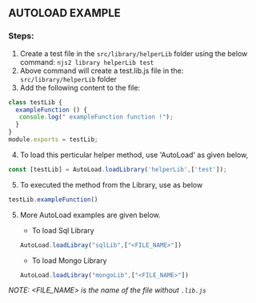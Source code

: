 ## AUTOLOAD EXAMPLE

### Steps:

1. Create a test file in the ```src/library/helperLib``` folder using the below command: ```njs2 library helperLib test```
2. Above command will create a test.lib.js file in the:
```src/library/helperLib``` folder
3. Add the following content to the file:
```javascript
class testLib {
  exampleFunction () {
   console.log(" exampleFunction function !");
  }
}
module.exports = testLib;
```
4. To load this perticular helper method, use 'AutoLoad' as given below,
```javascript
const [testLib] = AutoLoad.loadLibrary('helperLib',['test']);
```
5. To executed the method from the Library, use as below
```javascript
testLib.exampleFunction()
```
5. More AutoLoad examples are given below.

     - To load Sql Library
     ```javascript
     AutoLoad.loadLibray("sqlLib",["<FILE_NAME>"])
     ```
     - To load Mongo Library
     ```javascript
     AutoLoad.loadLibray("mongoLib",["<FILE_NAME>"]) 
     ```
     
*NOTE: <FILE_NAME> is the name of the file without ```.lib.js```*
